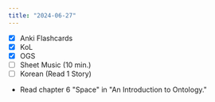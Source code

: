 ```yaml
---
title: "2024-06-27"
---
```


- [x] Anki Flashcards
- [x] KoL
- [x] OGS
- [ ] Sheet Music (10 min.)
- [ ] Korean (Read 1 Story)

* Read chapter 6 "Space" in "An Introduction to Ontology."